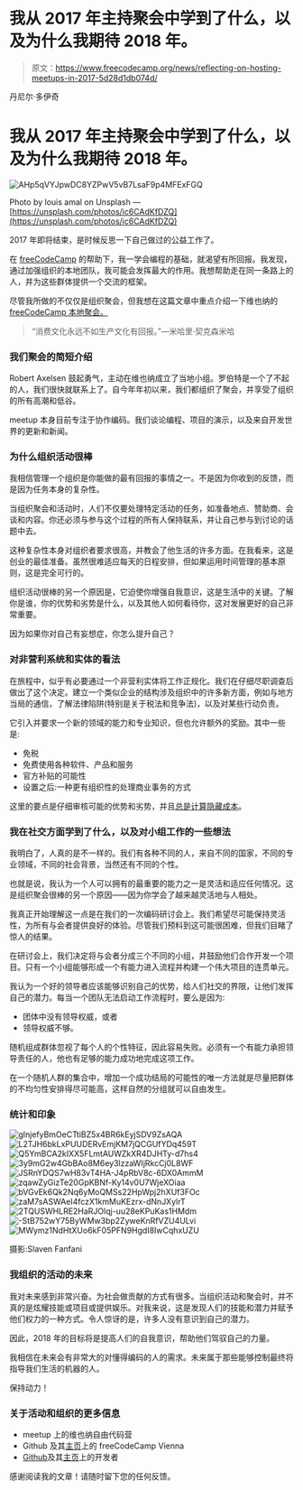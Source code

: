 # 我从 2017 年主持聚会中学到了什么，以及为什么我期待 2018 年。

> 原文：<https://www.freecodecamp.org/news/reflecting-on-hosting-meetups-in-2017-5d28d1db074d/>

丹尼尔·多伊奇

# 我从 2017 年主持聚会中学到了什么，以及为什么我期待 2018 年。

![AHp5qVYJpwDC8YZPwV5vB7LsaF9p4MFExFGQ](img/b48fe5936aa369c2b8180276fe34ae4c.png)

Photo by louis amal on Unsplash — [https://unsplash.com/photos/ic6CAdKfDZQ](https://unsplash.com/photos/ic6CAdKfDZQ)

2017 年即将结束，是时候反思一下自己做过的公益工作了。

在 [freeCodeCamp](https://www.freecodecamp.com/) 的帮助下，我一学会编程的基础，就渴望有所回报。我发现，通过加强组织的本地团队，我可能会发挥最大的作用。我想帮助走在同一条路上的人，并为这些群体提供一个交流的框架。

尽管我所做的不仅仅是组织聚会，但我想在这篇文章中重点介绍一下维也纳的 [freeCodeCamp 本地聚会。](https://www.meetup.com/Free-Code-Camp-Vienna)

> “消费文化永远不如生产文化有回报。”―米哈里·契克森米哈

### 我们聚会的简短介绍

Robert Axelsen 鼓起勇气，主动在维也纳成立了当地小组。罗伯特是一个了不起的人，我们很快就联系上了。自今年年初以来，我们都组织了聚会，并享受了组织的所有高潮和低谷。

meetup 本身目前专注于协作编码。我们谈论编程、项目的演示，以及来自开发世界的更新和新闻。

### 为什么组织活动很棒

我相信管理一个组织是你能做的最有回报的事情之一。不是因为你收到的反馈，而是因为任务本身的复杂性。

当组织聚会和活动时，人们不仅要处理特定活动的任务，如准备地点、赞助商、会谈和内容。你还必须与参与这个过程的所有人保持联系，并让自己参与到讨论的话题中去。

这种复杂性本身对组织者要求很高，并教会了他生活的许多方面。在我看来，这是创业的最佳准备。虽然很难适应每天的日程安排，但如果运用时间管理的基本原则，这是完全可行的。

组织活动很棒的另一个原因是，它迫使你增强自我意识，这是生活中的关键。了解你是谁，你的优势和劣势是什么，以及其他人如何看待你，这对发展更好的自己非常重要。

因为如果你对自己有妄想症，你怎么提升自己？

### 对非营利系统和实体的看法

在旅程中，似乎有必要通过一个非营利实体将工作正规化。我们在仔细尽职调查后做出了这个决定。建立一个类似企业的结构涉及组织中的许多新方面，例如与地方当局的通信，了解法律陷阱(特别是关于税法和竞争法)，以及对某些行动负责。

它引入并要求一个新的领域的能力和专业知识，但也允许额外的奖励。其中一些是:

*   免税
*   免费使用各种软件、产品和服务
*   官方补贴的可能性
*   设置之后:一种更有组织性的处理商业事务的方式

这里的要点是仔细审核可能的优势和劣势，并且[总是计算隐藏成本](https://en.wikipedia.org/wiki/Planning_fallacy)。

### 我在社交方面学到了什么，以及对小组工作的一些想法

我明白了，人真的是不一样的。我们有各种不同的人，来自不同的国家，不同的专业领域，不同的社会背景，当然还有不同的个性。

也就是说，我认为一个人可以拥有的最重要的能力之一是灵活和适应任何情况。这是组织聚会很棒的另一个原因——因为你学会了越来越灵活地与人相处。

我真正开始理解这一点是在我们的一次编码研讨会上。我们希望尽可能保持灵活性，为所有与会者提供良好的体验。尽管我们预料到这可能很困难，但我们目睹了惊人的结果。

在研讨会上，我们决定将与会者分成三个不同的小组，并鼓励他们合作开发一个项目。只有一个小组能够形成一个有能力进入流程并构建一个伟大项目的连贯单元。

我认为一个好的领导者应该能够识别自己的优势，给人们社交的界限，让他们发挥自己的潜力。每当一个团队无法启动工作流程时，要么是因为:

*   团体中没有领导权威，或者
*   领导权威不够。

随机组成群体忽视了每个人的个性特征，因此容易失败。必须有一个有能力承担领导责任的人，他也有足够的能力成功地完成这项工作。

在一个随机人群的集合中，增加一个成功结局的可能性的唯一方法就是尽量把群体的不均匀性安排得尽可能高，这样自然的分组就可以自由发生。

### 统计和印象

![glnjefyBmOeCTtiBZ5x4BR6kEyjSDV9ZsAQA](img/b6d52fcae0dfe25aefdfa58b5aefa4da.png)![L2TJH6bkLxPUUDERvEmjKM7jQCGUfYDq459T](img/f6e2adffc7cd10fe3c3ee19e608e1dd3.png)![Q5YmBCA2kIXX5FLmtAUWZkXR4DJHTy-d7hs4](img/af51941f897080888a2818425d3546ea.png)![3y9mG2w4GbBAo8M6ey3lzzaWIjRkcCj0L8WF](img/d113eb8f90f4505ff0ef8765d4b93325.png)![JSRnYDQS7wH83vT4HA-J4pRbV8c-6DX0AmmM](img/612d77214bdb3a3a33d1d828a3e87a32.png)![zqawZyGizTe20GpKBNf-Ky14v0U7WjeXOiaa](img/e745599287f9e2ef13614746836581e9.png)![bVGvEk6Qk2Nq6yMoQMSs22HpWpj2hXUf3FOc](img/deb6127224c1f5801d5dff540358bf17.png)![zaM7sASWAeI4fczX1kmMuKEzrx-dNnJXylrT](img/c643a3dc2f6eae20a0216852eca21245.png)![2TQUSWHLRE2HaRJOlqj-uu28eKPuKas1HMdm](img/bb6e7c436160eae97edcc63e597bb37c.png)![-StB752wY75ByWMw3bp2ZyweKnRfVZU4ULvi](img/fcdf27cd41657f3f50b348ada5095ff7.png)![MWymz1NdHtXUo6kF05PFN9HgdI8IwCqhxUZU](img/0ba7e5ff1ae31fb2d8e010b7439b0a44.png)

摄影:Slaven Fanfani

### 我组织的活动的未来

我对未来感到非常兴奋。为社会做贡献的方式有很多。当组织活动和聚会时，并不真的是炫耀技能或项目或提供娱乐。对我来说，这是发现人们的技能和潜力并赋予他们权力的一种方式。令人惊讶的是，许多人没有意识到自己的潜力。

因此，2018 年的目标将是提高人们的自我意识，帮助他们驾驭自己的力量。

我相信在未来会有非常大的对懂得编码的人的需求。未来属于那些能够控制最终将指导我们生活的机器的人。

保持动力！

### 关于活动和组织的更多信息

*   meetup 上的维也纳自由代码营
*   Github 及其[主页](https://fccvienna.github.io/)上的 freeCodeCamp Vienna
*   [Github](https://github.com/DevelopersRising/DevelopersRising)及其[主页](https://developersrising.herokuapp.com/)上的开发者

感谢阅读我的文章！请随时留下您的任何反馈。
